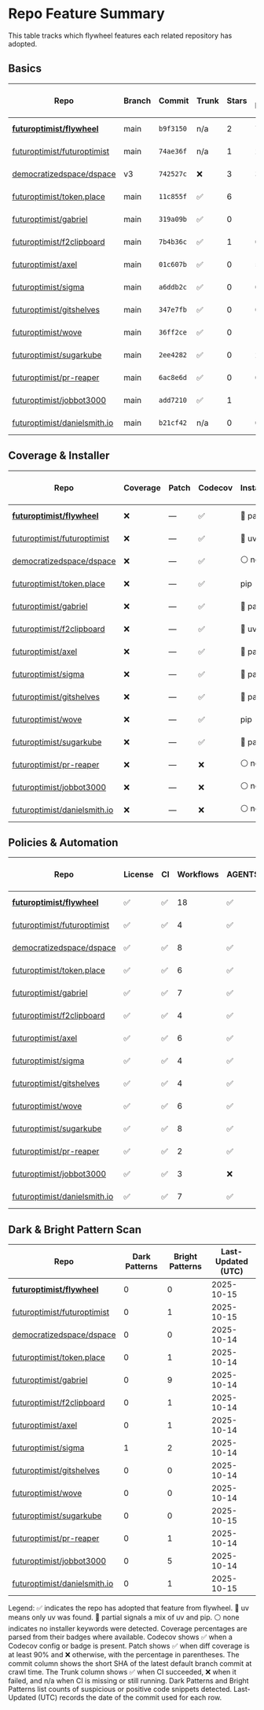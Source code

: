 # Repo Feature Summary

This table tracks which flywheel features each related repository has adopted.

<!-- spellchecker: disable -->
## Basics
| Repo | Branch | Commit | Trunk | Stars | Open Issues | Last-Updated (UTC) |
| ---- | ------ | ------ | ----- | ----- | ----------- | ----------------- |
| **[futuroptimist/flywheel](https://github.com/futuroptimist/flywheel)** | main | `b9f3150` | n/a | 2 | 7 | 2025-10-15 |
| [futuroptimist/futuroptimist](https://github.com/futuroptimist/futuroptimist) | main | `74ae36f` | n/a | 1 | 2 | 2025-10-15 |
| [democratizedspace/dspace](https://github.com/democratizedspace/dspace) | v3 | `742527c` | ❌ | 3 | 39 | 2025-10-14 |
| [futuroptimist/token.place](https://github.com/futuroptimist/token.place) | main | `11c855f` | ✅ | 6 | 11 | 2025-10-14 |
| [futuroptimist/gabriel](https://github.com/futuroptimist/gabriel) | main | `319a09b` | ✅ | 0 | 10 | 2025-10-14 |
| [futuroptimist/f2clipboard](https://github.com/futuroptimist/f2clipboard) | main | `7b4b36c` | ✅ | 1 | 0 | 2025-10-14 |
| [futuroptimist/axel](https://github.com/futuroptimist/axel) | main | `01c607b` | ✅ | 0 | 5 | 2025-10-14 |
| [futuroptimist/sigma](https://github.com/futuroptimist/sigma) | main | `a6ddb2c` | ✅ | 0 | 0 | 2025-10-14 |
| [futuroptimist/gitshelves](https://github.com/futuroptimist/gitshelves) | main | `347e7fb` | ✅ | 0 | 0 | 2025-10-14 |
| [futuroptimist/wove](https://github.com/futuroptimist/wove) | main | `36ff2ce` | ✅ | 0 | 1 | 2025-10-14 |
| [futuroptimist/sugarkube](https://github.com/futuroptimist/sugarkube) | main | `2ee4282` | ✅ | 0 | 2 | 2025-10-15 |
| [futuroptimist/pr-reaper](https://github.com/futuroptimist/pr-reaper) | main | `6ac8e6d` | ✅ | 0 | 0 | 2025-10-14 |
| [futuroptimist/jobbot3000](https://github.com/futuroptimist/jobbot3000) | main | `add7210` | ✅ | 1 | 10 | 2025-10-14 |
| [futuroptimist/danielsmith.io](https://github.com/futuroptimist/danielsmith.io) | main | `b21cf42` | n/a | 0 | 0 | 2025-10-15 |

## Coverage & Installer
| Repo | Coverage | Patch | Codecov | Installer | Last-Updated (UTC) |
| ---- | -------- | ----- | ------- | --------- | ----------------- |
| **[futuroptimist/flywheel](https://github.com/futuroptimist/flywheel)** | ❌ | — | ✅ | 🔶 partial | 2025-10-15 |
| [futuroptimist/futuroptimist](https://github.com/futuroptimist/futuroptimist) | ❌ | — | ✅ | 🚀 uv | 2025-10-15 |
| [democratizedspace/dspace](https://github.com/democratizedspace/dspace) | ❌ | — | ✅ | ⚪ none | 2025-10-14 |
| [futuroptimist/token.place](https://github.com/futuroptimist/token.place) | ❌ | — | ✅ | pip | 2025-10-14 |
| [futuroptimist/gabriel](https://github.com/futuroptimist/gabriel) | ❌ | — | ✅ | 🔶 partial | 2025-10-14 |
| [futuroptimist/f2clipboard](https://github.com/futuroptimist/f2clipboard) | ❌ | — | ✅ | 🚀 uv | 2025-10-14 |
| [futuroptimist/axel](https://github.com/futuroptimist/axel) | ❌ | — | ✅ | 🔶 partial | 2025-10-14 |
| [futuroptimist/sigma](https://github.com/futuroptimist/sigma) | ❌ | — | ✅ | 🔶 partial | 2025-10-14 |
| [futuroptimist/gitshelves](https://github.com/futuroptimist/gitshelves) | ❌ | — | ✅ | 🔶 partial | 2025-10-14 |
| [futuroptimist/wove](https://github.com/futuroptimist/wove) | ❌ | — | ✅ | pip | 2025-10-14 |
| [futuroptimist/sugarkube](https://github.com/futuroptimist/sugarkube) | ❌ | — | ✅ | 🔶 partial | 2025-10-15 |
| [futuroptimist/pr-reaper](https://github.com/futuroptimist/pr-reaper) | ❌ | — | ❌ | ⚪ none | 2025-10-14 |
| [futuroptimist/jobbot3000](https://github.com/futuroptimist/jobbot3000) | ❌ | — | ❌ | ⚪ none | 2025-10-14 |
| [futuroptimist/danielsmith.io](https://github.com/futuroptimist/danielsmith.io) | ❌ | — | ❌ | ⚪ none | 2025-10-15 |

## Policies & Automation
| Repo | License | CI | Workflows | AGENTS.md | Code of Conduct | Contributing | Pre-commit | Last-Updated (UTC) |
| ---- | ------- | -- | --------- | --------- | --------------- | ------------ | ---------- | ----------------- |
| **[futuroptimist/flywheel](https://github.com/futuroptimist/flywheel)** | ✅ | ✅ | 18 | ✅ | ✅ | ✅ | ✅ | 2025-10-15 |
| [futuroptimist/futuroptimist](https://github.com/futuroptimist/futuroptimist) | ✅ | ✅ | 4 | ✅ | ✅ | ✅ | ✅ | 2025-10-15 |
| [democratizedspace/dspace](https://github.com/democratizedspace/dspace) | ✅ | ✅ | 8 | ✅ | ✅ | ✅ | ✅ | 2025-10-14 |
| [futuroptimist/token.place](https://github.com/futuroptimist/token.place) | ✅ | ✅ | 6 | ✅ | ✅ | ✅ | ✅ | 2025-10-14 |
| [futuroptimist/gabriel](https://github.com/futuroptimist/gabriel) | ✅ | ✅ | 7 | ✅ | ✅ | ✅ | ✅ | 2025-10-14 |
| [futuroptimist/f2clipboard](https://github.com/futuroptimist/f2clipboard) | ✅ | ✅ | 4 | ✅ | ✅ | ✅ | ✅ | 2025-10-14 |
| [futuroptimist/axel](https://github.com/futuroptimist/axel) | ✅ | ✅ | 6 | ✅ | ✅ | ✅ | ✅ | 2025-10-14 |
| [futuroptimist/sigma](https://github.com/futuroptimist/sigma) | ✅ | ✅ | 4 | ✅ | ✅ | ✅ | ✅ | 2025-10-14 |
| [futuroptimist/gitshelves](https://github.com/futuroptimist/gitshelves) | ✅ | ✅ | 4 | ✅ | ❌ | ❌ | ❌ | 2025-10-14 |
| [futuroptimist/wove](https://github.com/futuroptimist/wove) | ✅ | ✅ | 6 | ✅ | ✅ | ✅ | ✅ | 2025-10-14 |
| [futuroptimist/sugarkube](https://github.com/futuroptimist/sugarkube) | ✅ | ✅ | 8 | ✅ | ✅ | ✅ | ✅ | 2025-10-15 |
| [futuroptimist/pr-reaper](https://github.com/futuroptimist/pr-reaper) | ✅ | ✅ | 2 | ✅ | ✅ | ✅ | ❌ | 2025-10-14 |
| [futuroptimist/jobbot3000](https://github.com/futuroptimist/jobbot3000) | ✅ | ✅ | 3 | ❌ | ❌ | ❌ | ❌ | 2025-10-14 |
| [futuroptimist/danielsmith.io](https://github.com/futuroptimist/danielsmith.io) | ✅ | ✅ | 7 | ✅ | ❌ | ❌ | ✅ | 2025-10-15 |

## Dark & Bright Pattern Scan
| Repo | Dark Patterns | Bright Patterns | Last-Updated (UTC) |
| ---- | ------------- | --------------- | ----------------- |
| **[futuroptimist/flywheel](https://github.com/futuroptimist/flywheel)** | 0 | 0 | 2025-10-15 |
| [futuroptimist/futuroptimist](https://github.com/futuroptimist/futuroptimist) | 0 | 1 | 2025-10-15 |
| [democratizedspace/dspace](https://github.com/democratizedspace/dspace) | 0 | 0 | 2025-10-14 |
| [futuroptimist/token.place](https://github.com/futuroptimist/token.place) | 0 | 1 | 2025-10-14 |
| [futuroptimist/gabriel](https://github.com/futuroptimist/gabriel) | 0 | 9 | 2025-10-14 |
| [futuroptimist/f2clipboard](https://github.com/futuroptimist/f2clipboard) | 0 | 1 | 2025-10-14 |
| [futuroptimist/axel](https://github.com/futuroptimist/axel) | 0 | 1 | 2025-10-14 |
| [futuroptimist/sigma](https://github.com/futuroptimist/sigma) | 1 | 2 | 2025-10-14 |
| [futuroptimist/gitshelves](https://github.com/futuroptimist/gitshelves) | 0 | 0 | 2025-10-14 |
| [futuroptimist/wove](https://github.com/futuroptimist/wove) | 0 | 0 | 2025-10-14 |
| [futuroptimist/sugarkube](https://github.com/futuroptimist/sugarkube) | 0 | 0 | 2025-10-15 |
| [futuroptimist/pr-reaper](https://github.com/futuroptimist/pr-reaper) | 0 | 1 | 2025-10-14 |
| [futuroptimist/jobbot3000](https://github.com/futuroptimist/jobbot3000) | 0 | 5 | 2025-10-14 |
| [futuroptimist/danielsmith.io](https://github.com/futuroptimist/danielsmith.io) | 0 | 1 | 2025-10-15 |

Legend: ✅ indicates the repo has adopted that feature from flywheel. 🚀 uv means only uv was found. 🔶 partial signals a mix of uv and pip. ⚪ none indicates no installer keywords were detected.
Coverage percentages are parsed from their badges where available. Codecov shows ✅ when a Codecov config or badge is present. Patch shows ✅ when diff coverage is at least 90% and ❌ otherwise, with the percentage in parentheses.
The commit column shows the short SHA of the latest default branch commit at crawl time. The Trunk column shows ✅ when CI succeeded, ❌ when it failed, and n/a when CI is missing or still running. Dark Patterns and Bright Patterns list counts of suspicious or positive code snippets detected.
Last-Updated (UTC) records the date of the commit used for each row.
